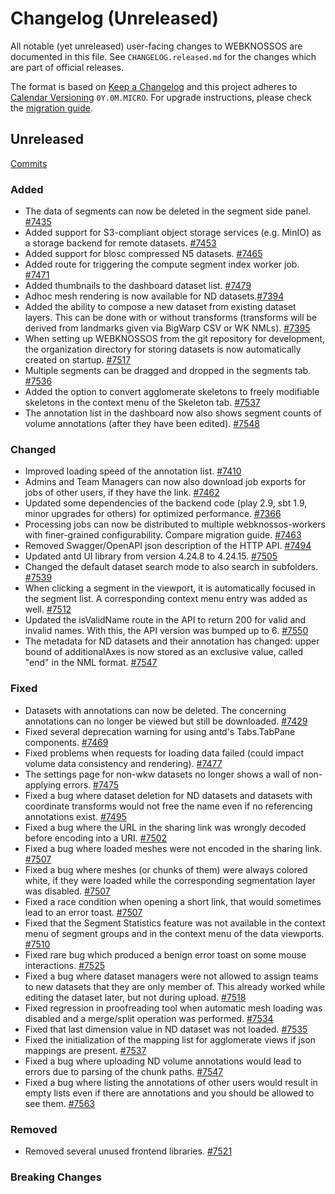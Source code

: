 # Changelog (Unreleased)

All notable (yet unreleased) user-facing changes to WEBKNOSSOS are documented in this file.
See `CHANGELOG.released.md` for the changes which are part of official releases.

The format is based on [Keep a Changelog](http://keepachangelog.com/en/1.0.0/)
and this project adheres to [Calendar Versioning](http://calver.org/) `0Y.0M.MICRO`.
For upgrade instructions, please check the [migration guide](MIGRATIONS.released.md).

## Unreleased
[Commits](https://github.com/scalableminds/webknossos/compare/23.12.0...HEAD)

### Added
- The data of segments can now be deleted in the segment side panel. [#7435](https://github.com/scalableminds/webknossos/pull/7435)
- Added support for S3-compliant object storage services (e.g. MinIO) as a storage backend for remote datasets. [#7453](https://github.com/scalableminds/webknossos/pull/7453)
- Added support for blosc compressed N5 datasets. [#7465](https://github.com/scalableminds/webknossos/pull/7465)
- Added route for triggering the compute segment index worker job. [#7471](https://github.com/scalableminds/webknossos/pull/7471)
- Added thumbnails to the dashboard dataset list. [#7479](https://github.com/scalableminds/webknossos/pull/7479)
- Adhoc mesh rendering is now available for ND datasets.[#7394](https://github.com/scalableminds/webknossos/pull/7394)
- Added the ability to compose a new dataset from existing dataset layers. This can be done with or without transforms (transforms will be derived from landmarks given via BigWarp CSV or WK NMLs). [#7395](https://github.com/scalableminds/webknossos/pull/7395)
- When setting up WEBKNOSSOS from the git repository for development, the organization directory for storing datasets is now automatically created on startup. [#7517](https://github.com/scalableminds/webknossos/pull/7517)
- Multiple segments can be dragged and dropped in the segments tab. [#7536](https://github.com/scalableminds/webknossos/pull/7536)
- Added the option to convert agglomerate skeletons to freely modifiable skeletons in the context menu of the Skeleton tab. [#7537](https://github.com/scalableminds/webknossos/pull/7537)
- The annotation list in the dashboard now also shows segment counts of volume annotations (after they have been edited). [#7548](https://github.com/scalableminds/webknossos/pull/7548)

### Changed
- Improved loading speed of the annotation list. [#7410](https://github.com/scalableminds/webknossos/pull/7410)
- Admins and Team Managers can now also download job exports for jobs of other users, if they have the link. [#7462](https://github.com/scalableminds/webknossos/pull/7462)
- Updated some dependencies of the backend code (play 2.9, sbt 1.9, minor upgrades for others) for optimized performance. [#7366](https://github.com/scalableminds/webknossos/pull/7366)
- Processing jobs can now be distributed to multiple webknossos-workers with finer-grained configurability. Compare migration guide. [#7463](https://github.com/scalableminds/webknossos/pull/7463)
- Removed Swagger/OpenAPI json description of the HTTP API. [#7494](https://github.com/scalableminds/webknossos/pull/7494)
- Updated antd UI library from version 4.24.8 to 4.24.15. [#7505](https://github.com/scalableminds/webknossos/pull/7505)
- Changed the default dataset search mode to also search in subfolders. [#7539](https://github.com/scalableminds/webknossos/pull/7539)
- When clicking a segment in the viewport, it is automatically focused in the segment list. A corresponding context menu entry was added as well. [#7512](https://github.com/scalableminds/webknossos/pull/7512)
- Updated the isValidName route in the API to return 200 for valid and invalid names. With this, the API version was bumped up to 6. [#7550](https://github.com/scalableminds/webknossos/pull/7550)
- The metadata for ND datasets and their annotation has changed: upper bound of additionalAxes is now stored as an exclusive value, called "end" in the NML format. [#7547](https://github.com/scalableminds/webknossos/pull/7547)

### Fixed
- Datasets with annotations can now be deleted. The concerning annotations can no longer be viewed but still be downloaded. [#7429](https://github.com/scalableminds/webknossos/pull/7429)
- Fixed several deprecation warning for using antd's Tabs.TabPane components. [#7469](https://github.com/scalableminds/webknossos/pull/7469)
- Fixed problems when requests for loading data failed (could impact volume data consistency and rendering). [#7477](https://github.com/scalableminds/webknossos/pull/7477)
- The settings page for non-wkw datasets no longer shows a wall of non-applying errors. [#7475](https://github.com/scalableminds/webknossos/pull/7475)
- Fixed a bug where dataset deletion for ND datasets and datasets with coordinate transforms would not free the name even if no referencing annotations exist. [#7495](https://github.com/scalableminds/webknossos/pull/7495)
- Fixed a bug where the URL in the sharing link was wrongly decoded before encoding into a URI. [#7502](https://github.com/scalableminds/webknossos/pull/7502)
- Fixed a bug where loaded meshes were not encoded in the sharing link. [#7507](https://github.com/scalableminds/webknossos/pull/7507)
- Fixed a bug where meshes (or chunks of them) were always colored white, if they were loaded while the corresponding segmentation layer was disabled. [#7507](https://github.com/scalableminds/webknossos/pull/7507)
- Fixed a race condition when opening a short link, that would sometimes lead to an error toast. [#7507](https://github.com/scalableminds/webknossos/pull/7507)
- Fixed that the Segment Statistics feature was not available in the context menu of segment groups and in the context menu of the data viewports. [#7510](https://github.com/scalableminds/webknossos/pull/7510)
- Fixed rare bug which produced a benign error toast on some mouse interactions. [#7525](https://github.com/scalableminds/webknossos/pull/7525)
- Fixed a bug where dataset managers were not allowed to assign teams to new datasets that they are only member of. This already worked while editing the dataset later, but not during upload. [#7518](https://github.com/scalableminds/webknossos/pull/7518)
- Fixed regression in proofreading tool when automatic mesh loading was disabled and a merge/split operation was performed. [#7534](https://github.com/scalableminds/webknossos/pull/7534)
- Fixed that last dimension value in ND dataset was not loaded. [#7535](https://github.com/scalableminds/webknossos/pull/7535)
- Fixed the initialization of the mapping list for agglomerate views if json mappings are present. [#7537](https://github.com/scalableminds/webknossos/pull/7537)
- Fixed a bug where uploading ND volume annotations would lead to errors due to parsing of the chunk paths. [#7547](https://github.com/scalableminds/webknossos/pull/7547)
- Fixed a bug where listing the annotations of other users would result in empty lists even if there are annotations and you should be allowed to see them. [#7563](https://github.com/scalableminds/webknossos/pull/7563)

### Removed
- Removed several unused frontend libraries. [#7521](https://github.com/scalableminds/webknossos/pull/7521)

### Breaking Changes
